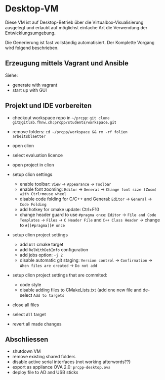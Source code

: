 Desktop-VM
==========

Diese VM ist auf Desktop-Betrieb über die Virtualbox-Visualisierung ausgelegt
und erlaubt auf möglichst einfache Art die Verwendung der Entwicklungsumgebung.

Die Generierung ist fast vollständig automatisiert.
Der Komplette Vorgang wird folgend beschrieben.


Erzeugung mittels Vagrant und Ansible
-------------------------------------

Siehe: [](../headless-vm/README.md)

* generate with vagrant
* start up with GUI


Projekt und IDE vorbereiten
---------------------------

* checkout workspace repo in `~/prcpp`: `git clone git@gitlab.fhnw.ch:prcpp/students/workspace.git`
* remove folders: `cd ~/prcpp/workspace && rm -rf folien arbeitsblaetter`

* open clion
* select evaluation licence
* open project in clion
* setup clion settings
  * enable toolbar: `View` -> `Appearance` -> `Toolbar`
  * enable font zooming: `Editor` -> `General` -> `Change font size (Zoom) with Ctrl+mouse wheel`
  * disable code folding for C/C++ and General: `Editor` -> `General` -> `Code Folding`
  * add hotkey for cmake update: Ctrl+F10
  * change header guard to use `#pragma once`: `Editor` -> `File and Code Templates` -> `Files` -> `C Header File` and `C++ Class Header` -> change to `#[[#pragma]]# once`
* setup clion project settings
  * add `All` cmake target
  * add `RelWithDebInfo` configuration
  * add jobs option: `-j 2`
  * disable automatic git staging: `Version control` -> `Confirmation` -> `When files are created` -> `Do not add`
* setup clion project settings that are commited:
  * code style
  * disable adding files to CMakeLists.txt (add one new file and de-select `Add to targets`

* close all files
* select `All` target
* revert all made changes


Abschliessen
------------

* shutdown VM
* remove existing shared folders
* disable active serial interfaces (not working afterwords??)
* export as appliance OVA 2.0: `prcpp-desktop.ova`
* deploy file to AD and USB sticks
